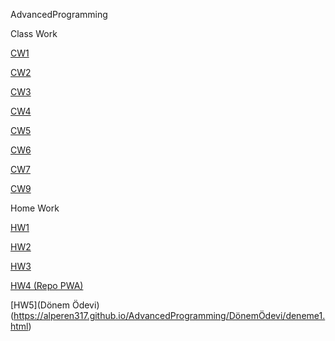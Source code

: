 AdvancedProgramming

Class Work

[CW1](https://alperen317.github.io/AdvancedProgramming/CharSayacı.html)

[CW2](https://alperen317.github.io/AdvancedProgramming/Homework1.html)

[CW3](https://alperen317.github.io/AdvancedProgramming/work/index.html)

[CW4](https://alperen317.github.io/AdvancedProgramming/work/c4_data.html)

[CW5](https://alperen317.github.io/AdvancedProgramming/CW5/fetchRemoteFile.html)

[CW6](https://alperen317.github.io/AdvancedProgramming/CW6/CW6.html)

[CW7](https://alperen317.github.io/AdvancedProgramming/CW7/index.html)

[CW9](https://alperen317.github.io/AdvancedProgramming/CW9/CW9.html)

Home Work

[HW1](https://alperen317.github.io/AdvancedProgramming/Homework1.html)

[HW2](https://alperen317.github.io/AdvancedProgramming/HW2/Database.html)

[HW3](https://alperen317.github.io/AdvancedProgramming/HW3/hw32.html)

[HW4 (Repo PWA)](https://alperen317.github.io/AdvancedProgramming/HW4/index.html)

[HW5](Dönem Ödevi)(https://alperen317.github.io/AdvancedProgramming/DönemÖdevi/deneme1.html)